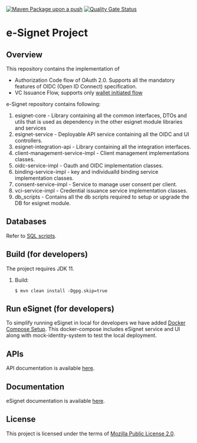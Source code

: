 [![Maven Package upon a push](https://github.com/mosip/esignet/actions/workflows/push-trigger.yml/badge.svg?branch=master)](https://github.com/mosip/esignet/actions/workflows/push-trigger.yml)
[![Quality Gate Status](https://sonarcloud.io/api/project_badges/measure?project=mosip_esignet&id=mosip_esignet&metric=alert_status)](https://sonarcloud.io/dashboard?id=mosip_esignet)
# e-Signet Project
## Overview
This repository contains the implementation of 
* Authorization Code flow of OAuth 2.0. Supports all the mandatory features of OIDC (Open ID Connect) specification.
* VC Issuance Flow, supports only [wallet initiated flow](https://openid.net/specs/openid-4-verifiable-credential-issuance-1_0-12.html#name-authorization-code-flow)

e-Signet repository contains following:

1. esignet-core - Library containing all the common interfaces, DTOs and utils that is used as dependency in the other esignet module libraries and services
2. esignet-service - Deployable API service containing all the OIDC and UI controllers.
3. esignet-integration-api - Library containing all the integration interfaces.
4. client-management-service-impl - Client management implementations classes.
5. oidc-service-impl - Oauth and OIDC implementation classes.
6. binding-service-impl - key and individualId binding service implementation classes.
7. consent-service-impl - Service to manage user consent per client. 
8. vci-service-impl - Credential issuance service implementation classes.
9. db_scripts - Contains all the db scripts required to setup or upgrade the DB for esignet module.

## Databases
Refer to [SQL scripts](db_scripts).

## Build (for developers)
The project requires JDK 11.
1. Build:
    ```
    $ mvn clean install -Dgpg.skip=true
    ```

## Run eSignet (for developers)
To simplify running eSignet in local for developers we have added [Docker Compose Setup](docker-compose/README.md). 
This docker-compose includes eSignet service and UI along with mock-identity-system to test the local deployment. 
  
## APIs
API documentation is available [here](docs/esignet-openapi.yaml).

## Documentation
eSignet documentation is available [here](https://docs.esignet.io/).

## License
This project is licensed under the terms of [Mozilla Public License 2.0](LICENSE).

